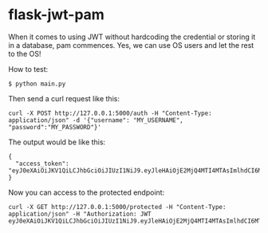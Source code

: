 # flask-jwt-pam

When it comes to using JWT without hardcoding the credential or storing it in a database, pam commences. Yes, we can use OS users and let the rest to the OS!

How to test:

```
$ python main.py

```

Then send a curl request like this:

```
curl -X POST http://127.0.0.1:5000/auth -H "Content-Type: application/json" -d '{"username": "MY_USERNAME", "password":"MY_PASSWORD"}'

```
The output would be like this:

```
{
  "access_token": "eyJ0eXAiOiJKV1QiLCJhbGciOiJIUzI1NiJ9.eyJleHAiOjE2MjQ4MTI4MTAsImlhdCI6MTYyNDgxMjUxMCwibmJmIjoxNjI0ODEyNTEwLCJpZGVudGl0eSI6IjNlMGZiNWMzLTA0ZjEtNGJjNi1iMzNlLTYyMzI1NGM3MDIxNSJ9.j6qczVTbVz3dQAjDd9g0iNSLeFvxS1GXSD97tg20h60"
}

```

Now you can access to the protected endpoint:

```
curl -X GET http://127.0.0.1:5000/protected -H "Content-Type: application/json" -H "Authorization: JWT eyJ0eXAiOiJKV1QiLCJhbGciOiJIUzI1NiJ9.eyJleHAiOjE2MjQ4MTI4MTAsImlhdCI6MTYyNDgxMjUxMCwibmJmIjoxNjI0ODEyNTEwLCJpZGVudGl0eSI6IjNlMGZiNWMzLTA0ZjEtNGJjNi1iMzNlLTYyMzI1NGM3MDIxNSJ9.j6qczVTbVz3dQAjDd9g0iNSLeFvxS1GXSD97tg20h60"

```
